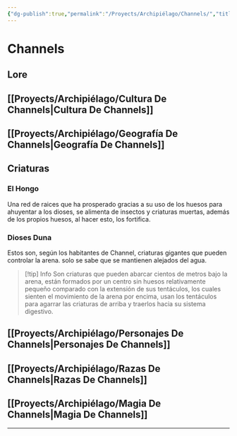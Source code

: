 ```yaml
---
{"dg-publish":true,"permalink":"/Proyects/Archipiélago/Channels/","title":"Channels","created":"Tuesday, 2023-03-21, 1:19:35 pm","updated":"Tuesday, 2023-10-24, 10:56:46 am"}
---
```



# Channels

## Lore

## [[Proyects/Archipiélago/Cultura De Channels\|Cultura De Channels]]

## [[Proyects/Archipiélago/Geografía De Channels\|Geografía De Channels]]

## Criaturas

### El Hongo

Una red de raices que ha prosperado gracias a su uso de los huesos para ahuyentar a los dioses, se alimenta de insectos y criaturas muertas, además de los propios huesos, al hacer esto, los fortifica.

### Dioses Duna

Estos son, según los habitantes de Channel, criaturas gigantes que pueden controlar la arena. solo se sabe que se mantienen alejados del agua.

 > [!tip] Info
 > Son criaturas que pueden abarcar cientos de metros bajo la arena, están formados por un centro sin huesos relativamente pequeño comparado con la extensión de sus tentáculos, los cuales sienten el movimiento de la arena por encima, usan los tentáculos para agarrar las criaturas de arriba y traerlos hacia su sistema digestivo.


## [[Proyects/Archipiélago/Personajes De Channels\|Personajes De Channels]]

## [[Proyects/Archipiélago/Razas De Channels\|Razas De Channels]]

## [[Proyects/Archipiélago/Magia De Channels\|Magia De Channels]]

---

